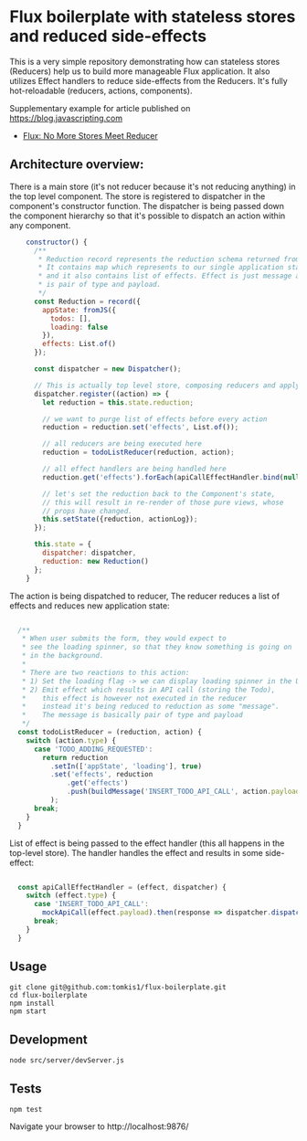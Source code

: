 # Flux boilerplate with stateless stores and reduced side-effects

This is a very simple repository demonstrating how can stateless stores (Reducers) help us to build
more manageable Flux application. It also utilizes Effect handlers to reduce side-effects from the
Reducers. It's fully hot-reloadable (reducers, actions, components).

Supplementary example for article published on https://blog.javascripting.com

- [Flux: No More Stores Meet Reducer](https://blog.javascripting.com/2015/06/19/flux-no-more-stores-meet-reducer/)

## Architecture overview:

There is a main store (it's not reducer because it's not reducing anything) in the top level component.
The store is registered to dispatcher in the component's constructor function. The dispatcher is being
passed down the component hierarchy so that it's possible to dispatch an action within any component.
```javascript
    constructor() {
      /**
       * Reduction record represents the reduction schema returned from Reducers.
       * It contains map which represents to our single application state Atom
       * and it also contains list of effects. Effect is just message and message
       * is pair of type and payload.
       */
      const Reduction = record({
        appState: fromJS({
          todos: [],
          loading: false
        }),
        effects: List.of()
      });

      const dispatcher = new Dispatcher();

      // This is actually top level store, composing reducers and applying effect handlers
      dispatcher.register((action) => {
        let reduction = this.state.reduction;

        // we want to purge list of effects before every action
        reduction = reduction.set('effects', List.of());

        // all reducers are being executed here
        reduction = todoListReducer(reduction, action);

        // all effect handlers are being handled here
        reduction.get('effects').forEach(apiCallEffectHandler.bind(null, dispatcher));

        // let's set the reduction back to the Component's state,
        // this will result in re-render of those pure views, whose
        // props have changed.
        this.setState({reduction, actionLog});
      });

      this.state = {
        dispatcher: dispatcher,
        reduction: new Reduction()
      };
    }
```

The action is being dispatched to reducer, The reducer reduces a list of effects and reduces new application state:
```javascript

  /**
   * When user submits the form, they would expect to
   * see the loading spinner, so that they know something is going on
   * in the background.
   *
   * There are two reactions to this action:
   * 1) Set the loading flag -> we can display loading spinner in the UI
   * 2) Emit effect which results in API call (storing the Todo),
   *    this effect is however not executed in the reducer
   *    instead it's being reduced to reduction as some "message".
   *    The message is basically pair of type and payload
   */
  const todoListReducer = (reduction, action) {
    switch (action.type) {
      case 'TODO_ADDING_REQUESTED':
        return reduction
          .setIn(['appState', 'loading'], true)
          .set('effects', reduction
              .get('effects')
              .push(buildMessage('INSERT_TODO_API_CALL', action.payload)) // action.payload contains the actual TODO
          );
      break;
    }
  }
```

List of effect is being passed to the effect handler (this all happens in the top-level store).
The handler handles the effect and results in some side-effect:
```javascript

  const apiCallEffectHandler = (effect, dispatcher) {
    switch (effect.type) {
      case 'INSERT_TODO_API_CALL':
        mockApiCall(effect.payload).then(response => dispatcher.dispatch(todoAdded(response)));
      break;
    }
  }
```


## Usage
```
git clone git@github.com:tomkis1/flux-boilerplate.git
cd flux-boilerplate
npm install
npm start
```

## Development
```
node src/server/devServer.js
```

## Tests
```
npm test
```
Navigate your browser to http://localhost:9876/
